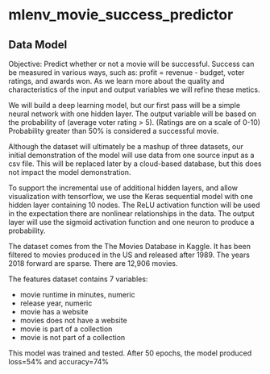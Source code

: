 # mlenv_movie_success_predictor

## Data Model

Objective: Predict whether or not a movie will be successful. Success can be measured in various ways, such as: profit = revenue - budget, voter ratings, and awards won. As we learn more about the quality and characteristics of the input and output variables we will refine these metics.

We will build a deep learning model, but our first pass will be a simple neural network with one hidden layer. The output variable will be based on the probability of (average voter rating > 5). (Ratings are on a scale of 0-10) Probability greater than 50% is considered a successful movie.

Although the dataset will ultimately be a mashup of three datasets, our initial demonstration of the model will use data from one source input as a csv file. This will be replaced later by a cloud-based database, but this does not impact the model demonstration.

To support the incremental use of additional hidden layers, and allow visualization with tensorflow, we use the Keras sequential model with one hidden layer containing 10 nodes. The ReLU activation function will be used in the expectation there are nonlinear relationships in the data. The output layer will use the sigmoid activation function and one neuron to produce a probability.

The dataset comes from the The Movies Database in Kaggle. It has been filtered to movies produced in the US and released after 1989. The years 2018 forward are sparse. There are 12,906 movies.

The features dataset contains 7 variables:
* movie runtime in minutes, numeric
* release year, numeric
* movie has a website
* movies does not have a website
* movie is part of a collection
* movie is not part of a collection

This model was trained and tested. After 50 epochs, the model produced loss=54% and accuracy=74%
